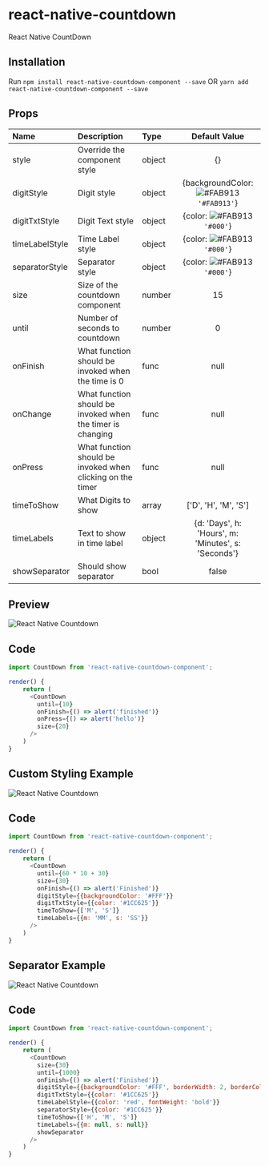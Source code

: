 # react-native-countdown
React Native CountDown

## Installation
Run `npm install react-native-countdown-component --save` OR `yarn add react-native-countdown-component --save`

## Props
| Name | Description | Type | Default Value |
| :--- | :----- | :--- | :---: |
| style | Override the component style | object | {} |
| digitStyle |  Digit style | object | {backgroundColor: ![#FAB913](https://placehold.it/15/FAB913/000000?text=+) `'#FAB913'`} |
| digitTxtStyle | Digit Text style | object | {color: ![#FAB913](https://placehold.it/15/000000/000000?text=+) `'#000'`} |
| timeLabelStyle | Time Label style | object | {color: ![#FAB913](https://placehold.it/15/000000/000000?text=+) `'#000'`} |
| separatorStyle | Separator style | object | {color: ![#FAB913](https://placehold.it/15/000000/000000?text=+) `'#000'`} |
| size | Size of the countdown component | number | 15 |
| until | Number of seconds to countdown | number | 0 |
| onFinish | What function should be invoked when the time is 0 | func | null |
| onChange | What function should be invoked when the timer is changing | func | null |
| onPress | What function should be invoked when clicking on the timer | func | null |
| timeToShow | What Digits to show | array | ['D', 'H', 'M', 'S'] |
| timeLabels | Text to show in time label | object | {d: 'Days', h: 'Hours', m: 'Minutes', s: 'Seconds'} |
| showSeparator | Should show separator | bool | false |


## Preview

![React Native Countdown](https://media.giphy.com/media/xT0xeLWYNSaLerFGko/giphy.gif "React Native Countdown")

## Code
```javascript
import CountDown from 'react-native-countdown-component';

render() {
    return (
      <CountDown
        until={10}
        onFinish={() => alert('finished')}
        onPress={() => alert('hello')}
        size={20}
      />
    )
}
```

## Custom Styling Example

![React Native Countdown](https://media.giphy.com/media/wIwc1dinsZhx6v2PxB/giphy.gif "React Native Countdown")

## Code
```javascript
import CountDown from 'react-native-countdown-component';

render() {
    return (
      <CountDown
        until={60 * 10 + 30}
        size={30}
        onFinish={() => alert('Finished')}
        digitStyle={{backgroundColor: '#FFF'}}
        digitTxtStyle={{color: '#1CC625'}}
        timeToShow={['M', 'S']}
        timeLabels={{m: 'MM', s: 'SS'}}
      />
    )
}
```


## Separator Example

![React Native Countdown](https://media.giphy.com/media/4H7qQF4UPwQKEc0Qpx/giphy.gif "React Native Countdown")


## Code
```javascript
import CountDown from 'react-native-countdown-component';

render() {
    return (
      <CountDown
        size={30}
        until={1000}
        onFinish={() => alert('Finished')}
        digitStyle={{backgroundColor: '#FFF', borderWidth: 2, borderColor: '#1CC625'}}
        digitTxtStyle={{color: '#1CC625'}}
        timeLabelStyle={{color: 'red', fontWeight: 'bold'}}
        separatorStyle={{color: '#1CC625'}}
        timeToShow={['H', 'M', 'S']}
        timeLabels={{m: null, s: null}}
        showSeparator
      />
    )
}
```
